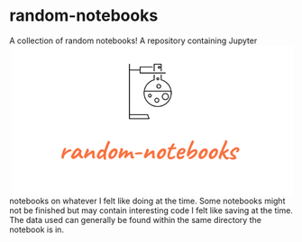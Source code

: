 # random-notebooks
A collection of random notebooks! 
<img src="https://github.com/maxmarzolf/random-notebooks/blob/main/logo.png" alt="random-notebooks logo" title="random-notebooks" align="right"/>
A repository containing Jupyter notebooks on whatever I felt like doing at the time. 
Some notebooks might not be finished but may contain interesting code I felt like saving at the time.
The data used can generally be found within the same directory the notebook is in. 
